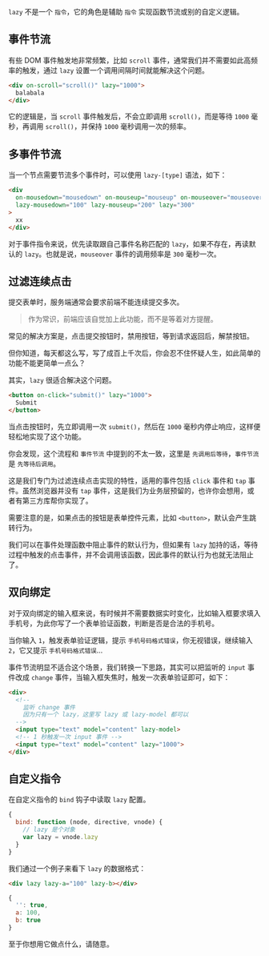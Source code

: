 `lazy` 不是一个 `指令`，它的角色是辅助 `指令` 实现函数节流或别的自定义逻辑。

## 事件节流

有些 DOM 事件触发地非常频繁，比如 `scroll` 事件，通常我们并不需要如此高频率的触发，通过 `lazy` 设置一个调用间隔时间就能解决这个问题。

```html
<div on-scroll="scroll()" lazy="1000">
  balabala
</div>
```

它的逻辑是，当 `scroll` 事件触发后，不会立即调用 `scroll()`，而是等待 `1000` 毫秒，再调用 `scroll()`，并保持 `1000` 毫秒调用一次的频率。

## 多事件节流

当一个节点需要节流多个事件时，可以使用 `lazy-[type]` 语法，如下：

```html
<div
  on-mousedown="mousedown" on-mouseup="mouseup" on-mouseover="mouseover"
  lazy-mousedown="100" lazy-mouseup="200" lazy="300"
>
  xx
</div>
```

对于事件指令来说，优先读取跟自己事件名称匹配的 `lazy`，如果不存在，再读默认的 `lazy`。也就是说，`mouseover` 事件的调用频率是 `300` 毫秒一次。

## 过滤连续点击

提交表单时，服务端通常会要求前端不能连续提交多次。

> 作为常识，前端应该自觉加上此功能，而不是等着对方提醒。

常见的解决方案是，点击提交按钮时，禁用按钮，等到请求返回后，解禁按钮。

但你知道，每天都这么写，写了成百上千次后，你会忍不住怀疑人生，如此简单的功能不能更简单一点么？

其实，`lazy` 很适合解决这个问题。

```html
<button on-click="submit()" lazy="1000">
  Submit
</button>
```

当点击按钮时，先立即调用一次 `submit()`，然后在 `1000` 毫秒内停止响应，这样便轻松地实现了这个功能。

你会发现，这个流程和 `事件节流` 中提到的不太一致，这里是 `先调用后等待`，`事件节流` 是 `先等待后调用`。

这是我们专门为过滤连续点击实现的特性，适用的事件包括 `click` 事件和 `tap` 事件。虽然浏览器并没有 `tap` 事件，这是我们为业务层预留的，也许你会想用，或者有第三方库帮你实现了。

需要注意的是，如果点击的按钮是表单控件元素，比如 `<button>`，默认会产生跳转行为。

我们可以在事件处理函数中阻止事件的默认行为，但如果有 `lazy` 加持的话，等待过程中触发的点击事件，并不会调用该函数，因此事件的默认行为也就无法阻止了。

## 双向绑定

对于双向绑定的输入框来说，有时候并不需要数据实时变化，比如输入框要求填入手机号，为此你写了一个表单验证函数，判断是否是合法的手机号。

当你输入 `1`，触发表单验证逻辑，提示 `手机号码格式错误`，你无视错误，继续输入 `2`，它又提示 `手机号码格式错误`...

事件节流明显不适合这个场景，我们转换一下思路，其实可以把监听的 `input` 事件改成 `change` 事件，当输入框失焦时，触发一次表单验证即可，如下：

```html
<div>
  <!--
    监听 change 事件
    因为只有一个 lazy，这里写 lazy 或 lazy-model 都可以
  -->
  <input type="text" model="content" lazy-model>
  <!-- 1 秒触发一次 input 事件 -->
  <input type="text" model="content" lazy="1000">
</div>
```

## 自定义指令

在自定义指令的 `bind` 钩子中读取 `lazy` 配置。

```js
{
  bind: function (node, directive, vnode) {
    // lazy 是个对象
    var lazy = vnode.lazy
  }
}
```

我们通过一个例子来看下 `lazy` 的数据格式：

```html
<div lazy lazy-a="100" lazy-b></div>
```

```js
{
  '': true,
  a: 100,
  b: true
}
```

至于你想用它做点什么，请随意。